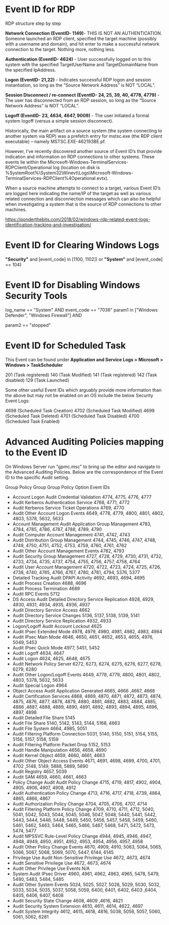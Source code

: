 # Event ID for RDP

RDP structure step by step

**Network Connection (EventID- 1149)**- THIS IS NOT AN AUTHENTICATION. Someone launched an RDP client, specified the target machine (possibly with a username and domain), and hit enter to make a successful network connection to the target. Nothing more, nothing less.

**Authentication (EventID- 4624)** - User successfully logged on to this system with the specified TargetUserName and TargetDomainName from the specified IpAddress.

**Logon (EventID- 21,22)** - Indicates successful RDP logon and session instantiation, so long as the “Source Network Address” is NOT “LOCAL”.

**Session Disconnect / re-connect (EventID- 24, 25, 39, 40, 4778, 4779)** - The user has disconnected from an RDP session, so long as the “Source Network Address” is NOT “LOCAL”.

**Logoff (EventID- 23, 4634, 4647, 9009)** - The user initiated a formal system logoff (versus a simple session disconnect).

Historically, the main artifact on a source system (the system connecting to another system via RDP) was a prefetch entry for mstsc.exe (the RDP client executable) – namely MSTSC.EXE-462193BE.pf. 

However, I’ve recently discovered another source of Event ID’s that provide indication and information on RDP connections to other systems. These events lie within the Microsoft-Windows-TerminalServices-RDPClient/Operational log (location on disk is %SystemRoot%\System32\Winevt\Logs\Microsoft-Windows-TerminalServices-RDPClient%4Operational.evtx). 

When a source machine attempts to connect to a target, various Event ID’s are logged here indicating the name/IP of the target as well as various related connection and disconnection messages which can also be helpful when investigating a system that is the source of RDP connections to other machines.

https://ponderthebits.com/2018/02/windows-rdp-related-event-logs-identification-tracking-and-investigation/

# Event ID for Clearing Windows Logs

**"Security"** and [event_code] in [1100, 1102]) or
**"System"** and [event_code] == 104)

# Event ID for Disabling Windows Security Tools

log_name == "System" AND
event_code == "7036"
param1 in ["Windows Defender", "Windows Firewall"] AND

param2 == "stopped"

# Event ID for Scheduled Task 

This Event can be found under **Application and Service Logs > Microsoft > Windows > TaskScheduler**

201 (Task registered)
140 (Task Modified)
141 (Task registered)
142 (Task disabled)
129 (Task Launched)

Some other useful Event IDs which arguably provide more information than the above but may not be enabled on an OS include the below Security Event Logs:

4698 (Scheduled Task Creation)
4702 (Scheduled Task Modified)
4699 (Scheduled Task Deleted)
4701 (Scheduled Task Disabled)
4700 (Scheduled Task Enabled)


# Advanced Auditing Policies mapping to the Event ID
On Windows Server run "gpmc.msc" to bring up the editor and navigate to the Advanced Auditing Policies.
Below are the correspondence of the Event ID to the specific Audit setting.

Group Policy Group	Group Policy Option	Event IDs
- Account Logon	Audit Credential Validation	4774, 4775, 4776, 4777
- Audit Kerberos Authentication Service	4768, 4771, 4772
- Audit Kerberos Service Ticket Operations	4769, 4770
- Audit Other Account Logon Events	4649, 4778, 4779, 4800, 4801, 4802, 4803, 5378, 5632, 5633
- Account Management	Audit Application Group Management	4783, 4784, 4785, 4786, 4787, 4788, 4789, 4790
-	Audit Computer Account Management	4741, 4742, 4743
-	Audit Distribution Group Management	4744, 4745, 4746, 4747, 4748, 4749, 4750, 4751, 4752, 4753, 4759, 4760, 4761, 4762
-	Audit Other Account Management Events	4782, 4793
-	Audit Security Group Management	4727, 4728, 4729, 4730, 4731, 4732, 4733, 4734, 4735, 4737, 4754, 4755, 4756, 4757, 4758, 4764
-	Audit User Account Management	4720, 4722, 4723, 4724, 4725, 4726, 4738, 4740, 4765, 4766, 4767, 4780, 4781, 4794, 5376, 5377
- Detailed Tracking	Audit DPAPI Activity	4692, 4693, 4694, 4695
-	Audit Process Creation	4688, 4696
-	Audit Process Termination	4689
-	Audit RPC Events	5712
- DS Access	Audit Detailed Directory Service Replication	4928, 4929, 4930, 4931, 4934, 4935, 4936, 4937
-	Audit Directory Service Access	4662
-	Audit Directory Service Changes	5136, 5137, 5138, 5139, 5141
-	Audit Directory Service Replication	4932, 4933
- Logon/Logoff	Audit Account Lockout	4625
-	Audit IPsec Extended Mode	4978, 4979, 4980, 4981, 4982, 4983, 4984
-	Audit IPsec Main Mode	4646, 4650, 4651, 4652, 4653, 4655, 4976, 5049, 5453
-	Audit IPsec Quick Mode	4977, 5451, 5452
-	Audit Logoff	4634, 4647
-	Audit Logon	4624, 4625, 4648, 4675
-	Audit Network Policy Server	6272, 6273, 6274, 6275, 6276, 6277, 6278, 6279, 6280
-	Audit Other Logon/Logoff Events	4649, 4778, 4779, 4800, 4801, 4802, 4803, 5378, 5632, 5633
-	Audit Special Logon	4964
- Object Access	Audit Application Generated	4665, 4666 ,4667, 4668
-	Audit Certification Services	4868, 4869, 4870, 4871, 4872, 4873, 4874, 4875, 4876, 4877, 4878, 4879, 4880, 4881, 4882, 4883, 4884, 4885, 4886 ,4887, 4888, 4889, 4890, 4891, 4892, 4893, 4894, 4895, 4896, 4897, 4898
-	Audit Detailed File Share	5145
-	Audit File Share	5140, 5142, 5143, 5144, 5168, 4663
-	Audit File System	4664, 4985, 5051
-	Audit Filtering Platform Connection	5031, 5140, 5150, 5151, 5154, 5155, 5156, 5157, 5158, 5159
-	Audit Filtering Platform Packet Drop	5152, 5153
-	Audit Handle Manipulation	4656, 4658, 4690
-	Audit Kernel Object	4659, 4660, 4661, 4663
-	Audit Other Object Access Events	4671, 4691, 4698, 4699, 4700, 4701, 4702 ,5148, 5149, 5888, 5889, 5890
-	Audit Registry	4657, 5039
-	Audit SAM	4659, 4660, 4661, 4663
- Policy Change	Audit Audit Policy Change	4715, 4719, 4817, 4902, 4904, 4905, 4906, 4907, 4908, 4912
-	Audit Authentication Policy Change	4713, 4716, 4717, 4718, 4739, 4864, 4865, 4866, 4867
-	Audit Authorization Policy Change	4704, 4705, 4706, 4707, 4714
-	Audit Filtering Platform Policy Change	4709, 4710, 4711, 4712, 5040, 5041, 5042, 5043, 5044, 5045, 5046, 5047, 5048, 5440, 5441, 5442, 5443, 5444, 5446, 5448, 5449, 5450, 5456, 5457, 5458, 5459, 5460, 5461, 5462, 5463, 5464, 5465, 5466, 5467, 5468, 5471, 5472, 5473, 5474, 5477
-	Audit MPSSVC Rule-Level Policy Change	4944, 4945, 4946, 4947, 4948, 4949, 4950, 4951, 4952, 4953, 4954, 4956, 4957, 4958
-	Audit Other Policy Change Events	4670, 4909, 4910, 5063, 5064, 5065, 5066, 5067, 5068, 5069, 5070, 5447, 6144, 6145
- Privilege Use	Audit Non-Sensitive Privilege Use	4672, 4673, 4674
-	Audit Sensitive Privilege Use	4672, 4673, 4674
-	Audit Other Privilege Use Events	N/A
- System	Audit IPsec Driver	4960, 4961, 4962, 4963, 4965, 5478, 5479, 5480, 5483, 5484, 5485
-	Audit Other System Events	5024, 5025, 5027, 5028, 5029, 5030, 5032, 5033, 5034, 5035, 5037, 5058, 5059, 6400, 6401, 6402, 6403 ,6404, 6405, 6406, 6407, 6408
-	Audit Security State Change	4608, 4609 ,4616, 4621
-	Audit Security System Extension	4610, 4611, 4614, 4622, 4697
-	Audit System Integrity	4612, 4615, 4618, 4816, 5038, 5056, 5057, 5060, 5061, 5062, 6281
